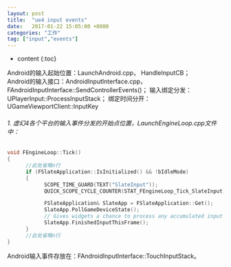 ```yaml
---
layout: post
title:  "ue4 input events"
date:   2017-01-22 15:05:00 +0800
categories: "工作"
tag: ["input","events"]
---
```



* content
{:toc}

Android的输入起始位置：LaunchAndroid.cpp， HandleInputCB；       
Android的输入接口：AndroidInputInterface.cpp，FAndroidInputInterface::SendControllerEvents()；
输入绑定分发：UPlayerInput::ProcessInputStack；
绑定时间分开：UGameViewportClient::InputKey

###### 1. 虚幻4各个平台的输入事件分发的开始点位置，LaunchEngineLoop.cpp文件中：
```c++
void FEngineLoop::Tick()
{
      //此处省略n行
      if (FSlateApplication::IsInitialized() && !bIdleMode)
      {
            SCOPE_TIME_GUARD(TEXT("SlateInput"));
            QUICK_SCOPE_CYCLE_COUNTER(STAT_FEngineLoop_Tick_SlateInput);

            FSlateApplication& SlateApp = FSlateApplication::Get();
            SlateApp.PollGameDeviceState();
            // Gives widgets a chance to process any accumulated input
            SlateApp.FinishedInputThisFrame();
      }
      //此处省略n行
}
```

Android输入事件存放在：FAndroidInputInterface::TouchInputStack。
